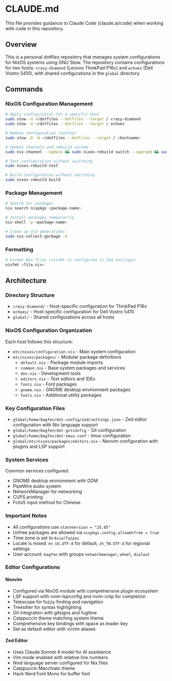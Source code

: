# CLAUDE.md

This file provides guidance to Claude Code (claude.ai/code) when working with code in this repository.

## Overview

This is a personal dotfiles repository that manages system configurations for NixOS systems using GNU Stow. The repository contains configurations for two hosts: `crazy-diamond` (Lenovo ThinkPad P16v) and `echoes` (Dell Vostro 5410), with shared configurations in the `global` directory.

## Commands

### NixOS Configuration Management

```bash
# Apply configuration for a specific host
sudo stow -d ~/dotfiles --dotfiles --target / crazy-diamond
sudo stow -d ~/dotfiles --dotfiles --target / echoes

# Remove configuration (unstow)
sudo stow -D -d ~/dotfiles --dotfiles --target / <hostname>

# Update channels and rebuild system
sudo nix-channel --update && sudo nixos-rebuild switch --upgrade && sudo nix-collect-garbage -d

# Test configuration without switching
sudo nixos-rebuild test

# Build configuration without switching
sudo nixos-rebuild build
```

### Package Management

```bash
# Search for packages
nix search nixpkgs <package-name>

# Install packages temporarily
nix-shell -p <package-name>

# Clean up old generations
sudo nix-collect-garbage -d
```

### Formatting

```bash
# Format Nix files (nixfmt is configured in Zed settings)
nixfmt <file.nix>
```

## Architecture

### Directory Structure

- `crazy-diamond/` - Host-specific configuration for ThinkPad P16v
- `echoes/` - Host-specific configuration for Dell Vostro 5410  
- `global/` - Shared configurations across all hosts

### NixOS Configuration Organization

Each host follows this structure:
- `etc/nixos/configuration.nix` - Main system configuration
- `etc/nixos/packages/` - Modular package definitions
  - `default.nix` - Package module imports
  - `common.nix` - Base system packages and services
  - `dev.nix` - Development tools
  - `editors.nix` - Text editors and IDEs
  - `fonts.nix` - Font packages
  - `gnome.nix` - GNOME desktop environment packages
  - `tools.nix` - Additional utility packages

### Key Configuration Files

- `global/home/bagfen/dot-config/zed/settings.json` - Zed editor configuration with Nix language support
- `global/home/bagfen/dot-gitconfig` - Git configuration
- `global/home/bagfen/dot-tmux.conf` - tmux configuration
- `global/etc/nixos/packages/editors.nix` - Neovim configuration with plugins and LSP support

### System Services

Common services configured:
- GNOME desktop environment with GDM
- PipeWire audio system
- NetworkManager for networking
- CUPS printing
- Fcitx5 input method for Chinese

### Important Notes

- All configurations use `stateVersion = "25.05"`
- Unfree packages are allowed via `nixpkgs.config.allowUnfree = true`
- Time zone is set to `Asia/Taipei`
- Locale is mixed: `en_US.UTF-8` for default, `zh_TW.UTF-8` for regional settings
- User account: `bagfen` with groups `networkmanager`, `wheel`, `dialout`

### Editor Configurations

#### Neovim
- Configured via NixOS module with comprehensive plugin ecosystem
- LSP support with nvim-lspconfig and nvim-cmp for completion
- Telescope for fuzzy finding and navigation
- Treesitter for syntax highlighting
- Git integration with gitsigns and fugitive
- Catppuccin theme matching system theme
- Comprehensive key bindings with space as leader key
- Set as default editor with vi/vim aliases

#### Zed Editor
- Uses Claude Sonnet 4 model for AI assistance
- Vim mode enabled with relative line numbers
- Nixd language server configured for Nix files
- Catppuccin Macchiato theme
- Hack Nerd Font Mono for buffer font